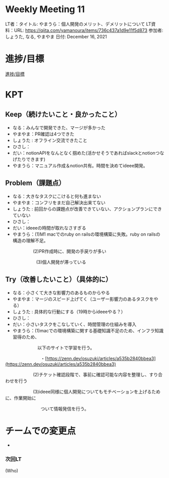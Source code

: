 # Weekly Meeting 11

LT者：タイトル: やまうら：個人開発のメリット、デメリットについて
LT資料：URL: https://qiita.com/yamanoura/items/736c437a1d9e11f5d873
参加者: しょうた, なる, やまやま
日付: December 16, 2021

# 進捗/目標

[進捗/目標](Weekly%20Meeting%2011%206edb6a1b3e394a5d934df5fbe4a9601f/%E9%80%B2%E6%8D%97%20%E7%9B%AE%E6%A8%99%202e746afcfd134a35ba44449c3eadfa56.csv)

# KPT

## Keep（続けたいこと・良かったこと）

- なる：みんなで開発できた、マージが多かった
- やまやま：PR確認は4つできた
- しょうた : オフライン交流できたこと
- ひさし：
- だい：notionAPIをなんとなく掴めた(活かせそうであればslackとnotionつなげたりできます)
- やまうら：マニュアル作成＆notion共有。時間を決めてideee開発。

## Problem（課題点）

- なる：大きなタスクにこけると何も進まない
- やまやま：コンフリをまだ自己解決出来てない
- しょうた : 前回からの課題点が改善できていない、アクションプランにできていない
- ひさし：
- だい：ideeeの時間が取れなさすぎる
- やまうら：(1)M1 macでのruby on railsの環境構築に失敗。ruby on railsの構造の理解不足。

　　　　　　   (2)PR作成時に、開発の手戻りが多い

　　　　　　　(3)個人開発が滞っている

## Try（改善したいこと）（具体的に）

- なる：小さくて大きな影響力のあるものからやる
- やまやま：マージのスピード上げてく（ユーザー影響力のあるタスクをやる）
- しょうた : 具体的な行動にする（19時からideeeやる？）
- ひさし：
- だい：小さいタスクをこなしていく、時間管理の仕組みを導入
- やまうら：(1)macでの環境構築に関する基礎知識不足のため、インフラ知識習得のため、

　　　　　　　  以下のサイトで学習を行う。

　　　　　　　　・[https://zenn.dev/osuzuki/articles/a535b2840bbea3](https://zenn.dev/osuzuki/articles/a535b2840bbea3)

　　　　　　   (2)チケット確認段階で、事前に確認可能な内容を整理し、すり合わせを行う

　　　　　　   (3)ideee同様に個人開発についてもモチベーションを上げるために、作業開始に

　　　　　　　　ついて情報発信を行う。

# チームでの変更点

- 

### 次回LT

(Who)